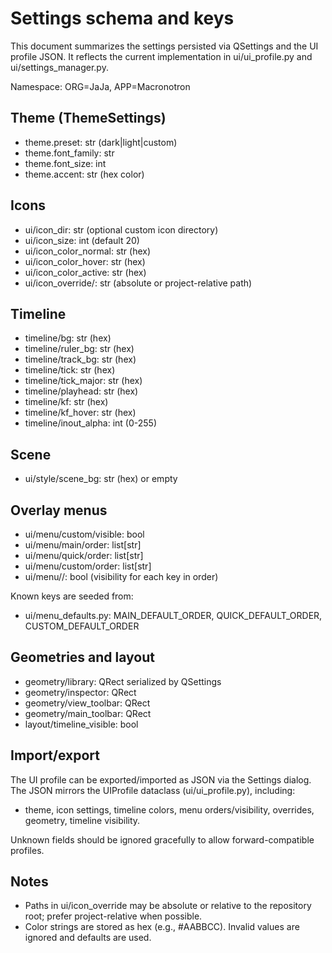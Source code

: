 # Settings schema and keys

This document summarizes the settings persisted via QSettings and the UI profile JSON. It reflects the current implementation in ui/ui_profile.py and ui/settings_manager.py.

Namespace: ORG=JaJa, APP=Macronotron

## Theme (ThemeSettings)
- theme.preset: str (dark|light|custom)
- theme.font_family: str
- theme.font_size: int
- theme.accent: str (hex color)

## Icons
- ui/icon_dir: str (optional custom icon directory)
- ui/icon_size: int (default 20)
- ui/icon_color_normal: str (hex)
- ui/icon_color_hover: str (hex)
- ui/icon_color_active: str (hex)
- ui/icon_override/<key>: str (absolute or project-relative path)

## Timeline
- timeline/bg: str (hex)
- timeline/ruler_bg: str (hex)
- timeline/track_bg: str (hex)
- timeline/tick: str (hex)
- timeline/tick_major: str (hex)
- timeline/playhead: str (hex)
- timeline/kf: str (hex)
- timeline/kf_hover: str (hex)
- timeline/inout_alpha: int (0-255)

## Scene
- ui/style/scene_bg: str (hex) or empty

## Overlay menus
- ui/menu/custom/visible: bool
- ui/menu/main/order: list[str]
- ui/menu/quick/order: list[str]
- ui/menu/custom/order: list[str]
- ui/menu/<prefix>/<key>: bool (visibility for each key in order)

Known keys are seeded from:
- ui/menu_defaults.py: MAIN_DEFAULT_ORDER, QUICK_DEFAULT_ORDER, CUSTOM_DEFAULT_ORDER

## Geometries and layout
- geometry/library: QRect serialized by QSettings
- geometry/inspector: QRect
- geometry/view_toolbar: QRect
- geometry/main_toolbar: QRect
- layout/timeline_visible: bool

## Import/export
The UI profile can be exported/imported as JSON via the Settings dialog. The JSON mirrors the UIProfile dataclass (ui/ui_profile.py), including:
- theme, icon settings, timeline colors, menu orders/visibility, overrides, geometry, timeline visibility.

Unknown fields should be ignored gracefully to allow forward-compatible profiles.

## Notes
- Paths in ui/icon_override may be absolute or relative to the repository root; prefer project-relative when possible.
- Color strings are stored as hex (e.g., #AABBCC). Invalid values are ignored and defaults are used.
